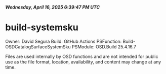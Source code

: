 ﻿##### Wednesday, April 16, 2025 6:39:47 PM UTC

# build-systemsku

Owner: David Segura
Build: GitHub Actions
PSFunction: Build-OSDCatalogSurfaceSystemSku
PSModule: OSD.Build 25.4.16.7

Files are used internally by OSD functions and are not intended for public use as the file format, location, availability, and content may change at any time.
